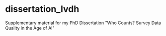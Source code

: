 # dissertation_lvdh
Supplementary material for my PhD Dissertation "Who Counts? Survey Data Quality in the Age of AI"
